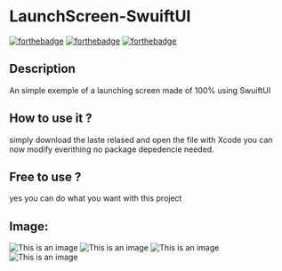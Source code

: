 # LaunchScreen-SwuiftUI
[![forthebadge](https://forthebadge.com/images/badges/built-with-love.svg)](https://forthebadge.com)
[![forthebadge](https://forthebadge.com/images/badges/made-with-swift.svg)](https://forthebadge.com)
[![forthebadge](https://forthebadge.com/images/badges/built-by-developers.svg)](https://forthebadge.com)

## Description
An simple exemple of a launching screen made of 100% using SwuiftUI


## How to use it ?
simply download the laste relased and open the file with Xcode you can now modify everithing 
no package depedencie needed.

## Free to use ?
yes you can do what you want with this project 
## Image:
![This is an image](/assets/1.gif)
![This is an image](/assets/2.png)
![This is an image](/assets/3.png)
![This is an image](/assets/4.png)


